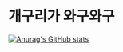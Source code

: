 # 개구리가 와구와구

[![Anurag's GitHub stats](https://github-readme-stats.vercel.app/api?username=sjPark00&count_private=true&theme=tokyonight)](https://github.com/anuraghazra/github-readme-stats)
